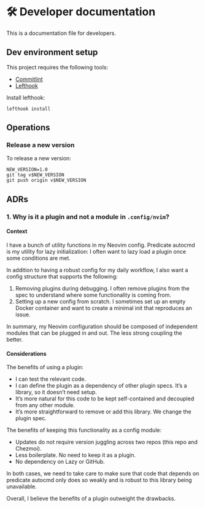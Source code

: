 # 🛠️ Developer documentation

This is a documentation file for developers.

## Dev environment setup

This project requires the following tools:

- [Commitlint]
- [Lefthook]

Install lefthook:

```shell
lefthook install
```

## Operations

### Release a new version

To release a new version:

```shell
NEW_VERSION=1.0
git tag v$NEW_VERSION
git push origin v$NEW_VERSION
```

## ADRs

### 1. Why is it a plugin and not a module in `.config/nvim`?

#### Context

I have a bunch of utility functions in my Neovim config. Predicate autocmd is
my utility for lazy initialization: I often want to lazy load a plugin once
some conditions are met.

In addition to having a robust config for my daily workflow, I also want a
config structure that supports the following:

1. Removing plugins during debugging. I often remove plugins from the spec to
   understand where some functionality is coming from.
2. Setting up a new config from scratch. I sometimes set up an empty Docker
   container and want to create a minimal init that reproduces an issue.

In summary, my Neovim configuration should be composed of independent
modules that can be plugged in and out. The less strong coupling the better.

#### Considerations

The benefits of using a plugin:

- I can test the relevant code.
- I can define the plugin as a dependency of other plugin specs. It’s a
  library, so it doesn’t need setup.
- It’s more natural for this code to be kept self-contained and decoupled from
  any other module.
- It’s more straightforward to remove or add this library. We change the
  plugin spec.

The benefits of keeping this functionality as a config module:

- Updates do not require version juggling across two repos (this repo and
  Chezmoi).
- Less boilerplate. No need to keep it as a plugin.
- No dependency on Lazy or GitHub.

In both cases, we need to take care to make sure that code that depends on
predicate autocmd only does so weakly and is robust to this library being
unavailable.

Overall, I believe the benefits of a plugin outweight the drawbacks.

[Commitlint]: https://github.com/conventional-changelog/commitlint
[Lefthook]: https://github.com/evilmartians/lefthook
